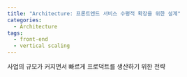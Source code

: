 ```yaml
---
title: "Architecture: 프론트엔드 서비스 수평적 확장을 위한 설계"
categories:
  - Architecture
tags:
  - front-end
  - vertical scaling
---
```


사업의 규모가 커지면서 빠르게 프로덕트를 생산하기 위한 전략